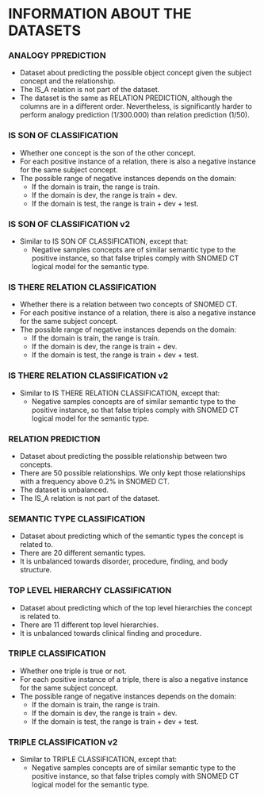# INFORMATION ABOUT THE DATASETS
### ANALOGY PPREDICTION
- Dataset about predicting the possible object concept given the subject concept and the relationship.
- The IS_A relation is not part of the dataset.
- The dataset is the same as RELATION PREDICTION, although the columns are in a different order. Nevertheless, is significantly
  harder to perform analogy prediction (1/300.000) than relation prediction (1/50).

### IS SON OF CLASSIFICATION
- Whether one concept is the son of the other concept.
- For each positive instance of a relation, there is also a negative instance for the same subject concept.
- The possible range of negative instances depends on the domain:
    - If the domain is train, the range is train.
    - If the domain is dev, the range is train + dev.
    - If the domain is test, the range is train + dev + test.

### IS SON OF CLASSIFICATION v2
- Similar to IS SON OF CLASSIFICATION, except that:
    - Negative samples concepts are of similar semantic type to the positive instance, so that false triples comply with SNOMED CT logical model for the semantic type.

### IS THERE RELATION CLASSIFICATION
- Whether there is a relation between two concepts of SNOMED CT.
- For each positive instance of a relation, there is also a negative instance for the same subject concept.
- The possible range of negative instances depends on the domain:
    - If the domain is train, the range is train.
    - If the domain is dev, the range is train + dev.
    - If the domain is test, the range is train + dev + test.

### IS THERE RELATION CLASSIFICATION v2
- Similar to IS THERE RELATION CLASSIFICATION, except that:
    - Negative samples concepts are of similar semantic type to the positive instance, so that false triples comply with SNOMED CT logical model for the semantic type.

### RELATION PREDICTION
- Dataset about predicting the possible relationship between two concepts.
- There are 50 possible relationships. We only kept those relationships with a frequency above 0.2% in SNOMED CT.
- The dataset is unbalanced.
- The IS_A relation is not part of the dataset.
  
### SEMANTIC TYPE CLASSIFICATION
- Dataset about predicting which of the semantic types the concept is related to.
- There are 20 different semantic types.
- It is unbalanced towards disorder, procedure, finding, and body structure.

### TOP LEVEL HIERARCHY CLASSIFICATION
- Dataset about predicting which of the top level hierarchies the concept is related to.
- There are 11 different top level hierarchies.
- It is unbalanced towards clinical finding and procedure.

### TRIPLE CLASSIFICATION
- Whether one triple is true or not.
- For each positive instance of a triple, there is also a negative instance for the same subject concept.
- The possible range of negative instances depends on the domain:
    - If the domain is train, the range is train.
    - If the domain is dev, the range is train + dev.
    - If the domain is test, the range is train + dev + test.

### TRIPLE CLASSIFICATION v2
- Similar to TRIPLE CLASSIFICATION, except that:
    - Negative samples concepts are of similar semantic type to the positive instance, so that false triples comply with SNOMED CT logical model for the semantic type.
